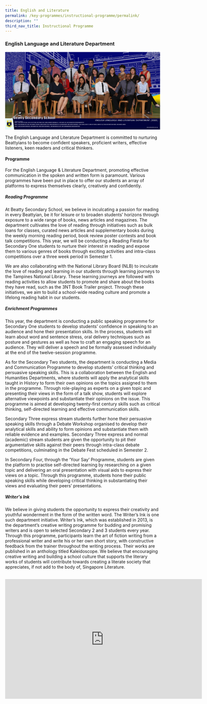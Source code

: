 ```yaml
---
title: English and Literature
permalink: /key-programmes/instructional-programme/permalink/
description: ""
third_nav_title: Instructional Programme
---
```

### English Language and Literature Department
![](/images/Our%20People/english-language-and-literature-department-2.png)

The English Language and Literature Department is committed to nurturing Beattyians to become confident speakers, proficient writers, effective listeners, keen readers and critical thinkers.
#### **Programme**
For the English Language &amp; Literature Department, promoting effective communication in the spoken and written form is paramount. Various programmes have been put in place to offer our students an array of platforms to express themselves clearly, creatively and confidently.

##### **Reading Programme**
At Beatty Secondary School, we believe in inculcating a passion for reading in every Beattyian, be it for leisure or to broaden students’ horizons through exposure to a wide range of books, news articles and magazines. The department cultivates the love of reading through initiatives such as bulk loans for classes, curated news articles and supplementary books during the weekly morning reading period, book review poster contests and book talk competitions. This year, we will be conducting a Reading Fiesta for Secondary One students to nurture their interest in reading and expose them to various genres of books through exciting activities and intra-class competitions over a three week period in Semester 1.

We are also collaborating with the National Library Board (NLB) to inculcate the love of reading and learning in our students through learning journeys to the Tampines National Library. These learning journeys are followed with reading activities to allow students to promote and share about the books they have read, such as the 3NT Book Trailer project. Through these initiatives, we aim to build a school-wide reading culture and promote a lifelong reading habit in our students.

##### **Enrichment Programmes**
This year, the department is conducting a public speaking programme for Secondary One students to develop students’ confidence in speaking to an audience and hone their presentation skills. In the process, students will learn about word and sentence stress, oral delivery techniques such as posture and gestures as well as how to craft an engaging speech for an audience. They will deliver a speech and be formally assessed individually at the end of the twelve-session programme.

As for the Secondary Two students, the department is conducting a Media and Communication Programme to develop students’ critical thinking and persuasive speaking skills. This is a collaboration between the English and Humanities Departments, where students will apply the analytical skills taught in History to form their own opinions on the topics assigned to them in the programme. Through role-playing as experts on a given topic and presenting their views in the form of a talk show, students will explore alternative viewpoints and substantiate their opinions on the issue. This programme is aimed at developing twenty-first century skills such as critical thinking, self-directed learning and effective communication skills.

Secondary Three express stream students further hone their persuasive speaking skills through a Debate Workshop organised to develop their analytical skills and ability to form opinions and substantiate them with reliable evidence and examples. Secondary Three express and normal (academic) stream students are given the opportunity to pit their argumentative skills against their peers through intra-class debate competitions, culminating in the Debate Fest scheduled in Semester 2.

In Secondary Four, through the ‘Your Say’ Programme, students are given the platform to practise self-directed learning by researching on a given topic and delivering an oral presentation with visual aids to express their views on a topic. Through this programme, students hone their public speaking skills while developing critical thinking in substantiating their views and evaluating their peers’ presentations.

##### **Writer's Ink**
We believe in giving students the opportunity to express their creativity and youthful wonderment in the form of the written word. The Writer’s Ink is one such department initiative. Writer’s Ink, which was established in 2013, is the department’s creative writing programme for budding and promising writers and is open to selected Secondary 2 and 3 students every year. Through this programme, participants learn the art of fiction writing from a professional writer and write his or her own short story, with constructive feedback from the trainer throughout the writing process. Their works are published in an anthology titled Kaleidoscope. We believe that encouraging creative writing and building a school culture that supports the literary works of students will contribute towards creating a literate society that appreciates, if not add to the body of, Singapore Literature.
<br>
<br>
<div align="center"><iframe src="https://docs.google.com/presentation/d/e/2PACX-1vQByMtqJnsUAhmn7LgqnXK9t3t6iE-ceKhvv1-eQ-x9a7p1c-34gGLZwS4Dj8tOiqoBBOBaVMidpy_Q/embed?start=true&amp;loop=true&amp;delayms=3000" frameborder="0" width="640" height="389" allowfullscreen="true"></iframe></div>